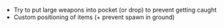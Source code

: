 * Try to put large weapons into pocket (or drop) to prevent getting caught
* Custom positioning of items (+ prevent spawn in ground)
